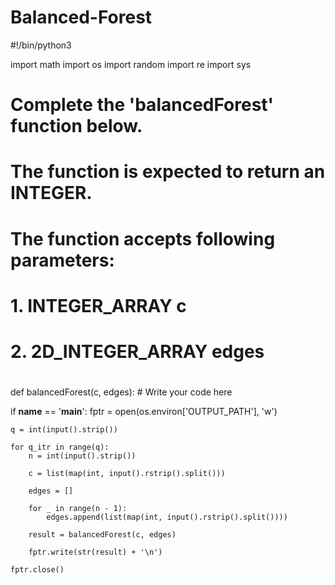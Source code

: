 # Balanced-Forest
#!/bin/python3

import math
import os
import random
import re
import sys

#
# Complete the 'balancedForest' function below.
#
# The function is expected to return an INTEGER.
# The function accepts following parameters:
#  1. INTEGER_ARRAY c
#  2. 2D_INTEGER_ARRAY edges
#

def balancedForest(c, edges):
    # Write your code here

if __name__ == '__main__':
    fptr = open(os.environ['OUTPUT_PATH'], 'w')

    q = int(input().strip())

    for q_itr in range(q):
        n = int(input().strip())

        c = list(map(int, input().rstrip().split()))

        edges = []

        for _ in range(n - 1):
            edges.append(list(map(int, input().rstrip().split())))

        result = balancedForest(c, edges)

        fptr.write(str(result) + '\n')

    fptr.close()
